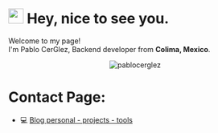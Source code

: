 <h1><img src="https://emojis.slackmojis.com/emojis/images/1531849430/4246/blob-sunglasses.gif?1531849430" width="30"/> Hey, nice to see you.</h1>


<p>Welcome to my page! </br> I'm Pablo CerGlez, Backend developer from <b>Colima, Mexico</b>.

<p align="center"> <img src="https://komarev.com/ghpvc/?username=pablocerglez&label=Profile%20views&color=0e75b6&style=flat-square&color=brightgreen" alt="pablocerglez" /> </p>

# Contact Page:

- 💻 [ Blog personal - projects - tools](https://pablocerglez.com/)

<!--
**mcljs/mcljs** is a ✨ _special_ ✨ repository because its `README.md` (this file) appears on your GitHub profile.

Here are some ideas to get you started:

- 🔭 I’m currently working on ...
- 🌱 I’m currently learning ...
- 👯 I’m looking to collaborate on ...
- 🤔 I’m looking for help with ...
- 💬 Ask me about ...
- 📫 How to reach me: ...
- 😄 Pronouns: ...
- ⚡ Fun fact: ...
-->
